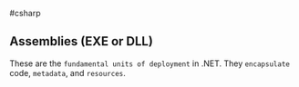 #csharp 

## Assemblies (EXE or DLL)
These are the `fundamental units of deployment` in .NET. They `encapsulate` code, `metadata`, and `resources`.




